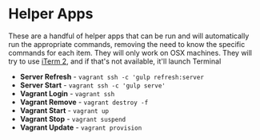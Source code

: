 # Helper Apps

These are a handful of helper apps that can be run and will automatically run the appropriate commands, removing the need to know the specific commands for each item. They will only work on OSX machines. They will try to use [iTerm 2](http://iterm2.com/), and if that's not available, it'll launch Terminal

* **Server Refresh** - `vagrant ssh -c 'gulp refresh:server`
* **Server Start** - `vagrant ssh -c 'gulp serve'`
* **Vagrant Login** - `vagrant ssh`
* **Vagrant Remove** - `vagrant destroy -f`
* **Vagrant Start** - `vagrant up`
* **Vagrant Stop** - `vagrant suspend`
* **Vagrant Update** - `vagrant provision`
